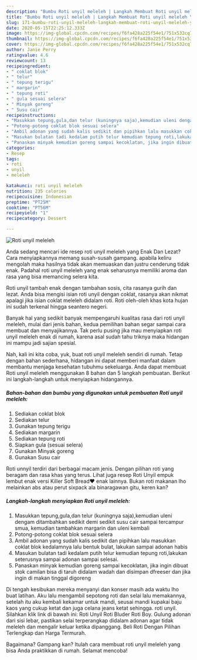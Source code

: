 ```yaml
---
description: "Bumbu Roti unyil meleleh | Langkah Membuat Roti unyil meleleh Yang Lezat"
title: "Bumbu Roti unyil meleleh | Langkah Membuat Roti unyil meleleh Yang Lezat"
slug: 171-bumbu-roti-unyil-meleleh-langkah-membuat-roti-unyil-meleleh-yang-lezat
date: 2020-05-15T22:25:12.333Z
image: https://img-global.cpcdn.com/recipes/f6fa428a225f54e1/751x532cq70/roti-unyil-meleleh-foto-resep-utama.jpg
thumbnail: https://img-global.cpcdn.com/recipes/f6fa428a225f54e1/751x532cq70/roti-unyil-meleleh-foto-resep-utama.jpg
cover: https://img-global.cpcdn.com/recipes/f6fa428a225f54e1/751x532cq70/roti-unyil-meleleh-foto-resep-utama.jpg
author: Janie Perry
ratingvalue: 4.6
reviewcount: 13
recipeingredient:
- " coklat blok"
- " telur"
- " tepung terigu"
- " margarin"
- " tepung roti"
- " gula sesuai selera"
- " Minyak goreng"
- " Susu cair"
recipeinstructions:
- "Masukkan tepung,gula,dan telur (kuningnya saja),kemudian uleni dengam ditambahkan sedikit demi sedikit susu cair sampai tercampur smua, kemudian tambahkan margarin dan uleni kembali"
- "Potong-potong coklat blok sesuai selera"
- "Ambil adonan yang sudah kalis sedikit dan pipihkan lalu masukkan coklat blok kedalamnya lalu bentuk bulat, lakukan sampai adonan habis"
- "Masukan bulatan tadi kedalam putih telur kemudian tepung roti,lakukan seterusnya sampai adonan sampai selesai."
- "Panaskan minyak kemudian goreng sampai kecoklatan, jika ingin dibuat stok camilan bisa di taruh didalam wadah dan disimpan dfreeser dan jika ingin di makan tinggal digoreng"
categories:
- Resep
tags:
- roti
- unyil
- meleleh

katakunci: roti unyil meleleh 
nutrition: 235 calories
recipecuisine: Indonesian
preptime: "PT25M"
cooktime: "PT56M"
recipeyield: "1"
recipecategory: Dessert

---
```



![Roti unyil meleleh](https://img-global.cpcdn.com/recipes/f6fa428a225f54e1/751x532cq70/roti-unyil-meleleh-foto-resep-utama.jpg)

Anda sedang mencari ide resep roti unyil meleleh yang Enak Dan Lezat? Cara menyiapkannya memang susah-susah gampang. apabila keliru mengolah maka hasilnya tidak akan memuaskan dan justru cenderung tidak enak. Padahal roti unyil meleleh yang enak seharusnya memiliki aroma dan rasa yang bisa memancing selera kita.

Roti unyil tambah enak dengan tambahan sosis, cita rasanya gurih dan lezat. Anda bisa mengisi isian roti unyil dengan coklat, rasanya akan nikmat apalagi jika isian coklat meleleh didalam roti. Roti oleh-oleh khas kota hujan ini sudah terkenal hingga seantero negeri.

Banyak hal yang sedikit banyak mempengaruhi kualitas rasa dari roti unyil meleleh, mulai dari jenis bahan, kedua pemilihan bahan segar sampai cara membuat dan menyajikannya. Tak perlu pusing jika mau menyiapkan roti unyil meleleh enak di rumah, karena asal sudah tahu triknya maka hidangan ini mampu jadi sajian spesial.


Nah, kali ini kita coba, yuk, buat roti unyil meleleh sendiri di rumah. Tetap dengan bahan sederhana, hidangan ini dapat memberi manfaat dalam membantu menjaga kesehatan tubuhmu sekeluarga. Anda dapat membuat Roti unyil meleleh menggunakan 8 bahan dan 5 langkah pembuatan. Berikut ini langkah-langkah untuk menyiapkan hidangannya.

<!--inarticleads1-->

##### Bahan-bahan dan bumbu yang digunakan untuk pembuatan Roti unyil meleleh:

1. Sediakan  coklat blok
1. Sediakan  telur
1. Gunakan  tepung terigu
1. Sediakan  margarin
1. Sediakan  tepung roti
1. Siapkan  gula (sesuai selera)
1. Gunakan  Minyak goreng
1. Gunakan  Susu cair


Roti unnyil terdiri dari berbagai macam jenis. Dengan pilihan roti yang beragam dan rasa khas yang terus. Lihat juga resep Roti Unyil empuk lembut enak versi Killer Soft Bread❤️ enak lainnya. Bukan roti makanan lho melainkan abs atau perut sixpack ala binaragawan gitu, keren kan? 

<!--inarticleads2-->

##### Langkah-langkah menyiapkan Roti unyil meleleh:

1. Masukkan tepung,gula,dan telur (kuningnya saja),kemudian uleni dengam ditambahkan sedikit demi sedikit susu cair sampai tercampur smua, kemudian tambahkan margarin dan uleni kembali
1. Potong-potong coklat blok sesuai selera
1. Ambil adonan yang sudah kalis sedikit dan pipihkan lalu masukkan coklat blok kedalamnya lalu bentuk bulat, lakukan sampai adonan habis
1. Masukan bulatan tadi kedalam putih telur kemudian tepung roti,lakukan seterusnya sampai adonan sampai selesai.
1. Panaskan minyak kemudian goreng sampai kecoklatan, jika ingin dibuat stok camilan bisa di taruh didalam wadah dan disimpan dfreeser dan jika ingin di makan tinggal digoreng


Di tengah kesibukan mereka menyanyi dan konser masih ada waktu lho buat latihan. Aku lalu mengambil sepotong roti dan selai lalu memakannya, setelah itu aku kembali kekamar untuk mandi, seusai mandi kupakai baju kaos yang cukup ketat dan juga celana jeans ketat sehingga. roti unyil. Silahkan klik link di bawah ini: Roti Unyil Roti Bluder Roti Boy. Gulung adonan dari sisi lebar, pastikan selai terperangkap didalam adonan agar tidak meleleh dan mengalir keluar ketika dipanggang. Beli Roti Dengan Pilihan Terlengkap dan Harga Termurah. 

Bagaimana? Gampang kan? Itulah cara membuat roti unyil meleleh yang bisa Anda praktikkan di rumah. Selamat mencoba!
